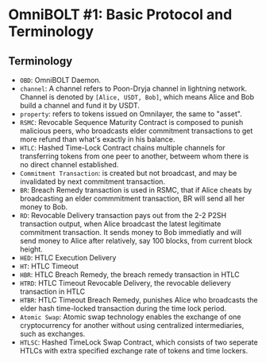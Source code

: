 # OmniBOLT #1: Basic Protocol and Terminology

## Terminology

* `OBD`: OmniBOLT Daemon.
* `channel`: A channel refers to Poon-Dryja channel in lightning network. Channel is denoted by `[Alice, USDT, Bob]`, which means Alice and Bob build a channel and fund it by USDT.
* `property`: refers to tokens issued on Omnilayer, the same to "asset".
* `RSMC`: Revocable Sequence Maturity Contract is composed to punish malicious peers, who broadcasts elder commitment transactions to get more refund than what's exactly in his balance.
* `HTLC`: Hashed Time-Lock Contract chains multiple channels for transferring tokens from one peer to another, betweem whom there is no direct channel established.
* `Commitment Transaction`: is created but not broadcast, and may be invalidated by next commitment transaction.
* `BR`: Breach Remedy transaction is used in RSMC, that if Alice cheats by broadcasting an elder commmitment transaction, BR will send all her money to Bob.
* `RD`: Revocable Delivery transaction pays out from the 2-2 P2SH transaction output, when Alice broadcast the latest legitimate commitment transaction. It sends money to Bob immediatly and will send money to Alice after relatively, say 100 blocks, from current block height. 
* `HED`:  HTLC Execution Delivery
* `HT`: HTLC Timeout
* `HBR`: HTLC Breach Remedy, the breach remedy transaction in HTLC
* `HTRD`: HTLC Timeout Revocable Delivery, the revocable delievery transaction in HTLC
* `HTBR`: HTLC Timeout Breach Remedy, punishes Alice who broadcasts the elder hash time-locked transaction during the time lock period. 
* `Atomic Swap`: Atomic swap technology enables the exchange of one cryptocurrency for another without using centralized intermediaries, such as exchanges. 
* `HTLSC`: Hashed TimeLock Swap Contract, which consists of two seperate HTLCs with extra specified exchange rate of tokens and time lockers.


